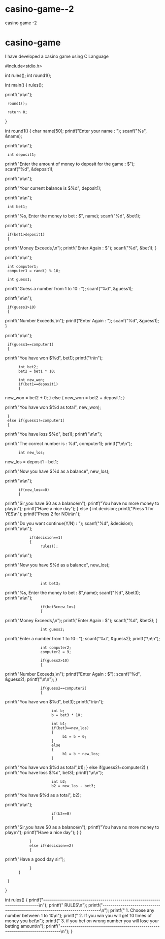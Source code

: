 # casino-game--2
casino game -2

# casino-game
I have developed a casino game using C Language


#include<stdio.h>

int rules();
int round1();

int main()
{
     rules();

printf("\n\n");

     round1();

     return 0;
}

int round1()
{
     char name[50];
printf("Enter your name : ");
scanf("%s", &name);

printf("\n\n");

     int deposit1;
printf("Enter the amount of money to deposit for the game : $");
scanf("%d", &deposit1);

printf("\n\n");

printf("Your current balance is $%d", deposit1);

printf("\n\n");

     int bet1;
printf("%s, Enter the money to bet : $", name);
scanf("%d", &bet1);

printf("\n\n");

     if(bet1>deposit1)
     {
printf("Money Exceeds,\n");
printf("Enter Again : $");
scanf("%d", &bet1);
     }

printf("\n\n");

     int computer1;
     computer1 = rand() % 10;

     int guess1;
printf("Guess a number from 1 to 10 : ");
scanf("%d", &guess1);

printf("\n\n");

     if(guess1>10)
     {
printf("Number Exceeds,\n");
printf("Enter Again : ");
scanf("%d", &guess1);
     }

printf("\n\n");

     if(guess1==computer1)
     {
printf("You have won $%d", bet1);
printf("\n\n");

          int bet2; 
          bet2 = bet1 * 10;

          int new_won;
          if(bet1==deposit1)
          {
new_won = bet2 + 0;
          }
          else
          {
new_won = bet2 + deposit1;
          }

printf("You have won $%d as total", new_won);

     }
     else if(guess1!=computer1)
     {
printf("You have loss $%d", bet1);
printf("\n\n");

printf("The correct number is : %d", computer1);
printf("\n\n");

          int new_los;
new_los = deposit1 - bet1;

printf("Now you have $%d as a balance", new_los);

printf("\n\n");

          if(new_los==0)
          {
printf("Sir,you have $0 as a balance\n");
printf("You have no more money to play\n");
printf("Have a nice day");
          }
          else
          {
               int decision;
printf("Press 1 for YES\n");
printf("Press 2 for NO\n\n");

printf("Do you want continue(Y/N) : ");
scanf("%d", &decision);
printf("\n\n");

               if(decision==1)
               {
                    rules();

printf("\n\n");

printf("Now you have $%d as a balance", new_los);

printf("\n\n");

                    int bet3;
printf("%s, Enter the money to bet : $",name);
scanf("%d", &bet3);
printf("\n\n");

                    if(bet3>new_los)
                    {
printf("Money Exceeds,\n");
printf("Enter Again : $");
scanf("%d", &bet3);
                    }

                    int guess2;
printf("Enter a number from 1 to 10 : ");
scanf("%d", &guess2);
printf("\n\n");

                    int computer2;
                    computer2 = 9;

                    if(guess2>10)
                    {
printf("Number Exceeds,\n");
printf("Enter Again : $");
scanf("%d", &guess2);
printf("\n\n");
                    }

                    if(guess2==computer2)
                    {
printf("You have won $%d", bet3);
printf("\n\n");

                         int b;
                         b = bet3 * 10;

                         int b1;
                         if(bet3==new_los)
                         {
                              b1 = b + 0;
                         }
                         else
                         {
                              b1 = b + new_los;
                         }

printf("You have won $%d as total",b1);
                    }
                    else if(guess2!=computer2)
                    {
printf("You have loss $%d", bet3);
printf("\n\n");

                         int b2;
                         b2 = new_los - bet3;

printf("You have $%d as a total", b2);

printf("\n\n");

                         if(b2==0)
                         {
printf("Sir,you have $0 as a balance\n");
printf("You have no more money to play\n");
printf("Have a nice day");
                         }
                    }

               }
               else if(decision==2)
               {
printf("Have a good day sir");

               }
          }

     }

}

int rules()
{
printf("----------------------------------------------------------------------------\n");
printf("                         RULES\n");
printf("-----------------------------------------------------------------------------\n");
printf("         1. Choose any number between 1 to 10\n");
printf("         2. If you win you will get 10 times of money you bet\n");
printf("         3. if you bet on wrong number you will lose your betting amount\n");
printf("------------------------------------------------------------------------------\n");
}
